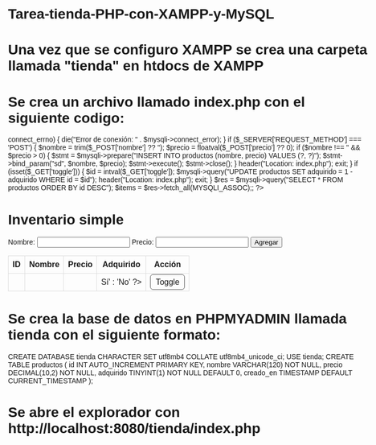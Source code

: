 # Tarea-tienda-PHP-con-XAMPP-y-MySQL

# Una vez que se configuro XAMPP se crea una carpeta llamada "tienda" en htdocs de XAMPP
# Se crea un archivo llamado index.php con el siguiente codigo:
<?php 
$host = "127.0.0.1"; 
$user = "root"; $pass = ""; $db = "tienda"; 
$mysqli = new mysqli($host, $user, $pass, $db); 
if ($mysqli->connect_errno) { die("Error de conexión: " . $mysqli->connect_error); } 
if ($_SERVER['REQUEST_METHOD'] === 'POST') { 
  $nombre = trim($_POST['nombre'] ?? ''); $precio = floatval($_POST['precio'] ?? 0); 
  if ($nombre !== '' && $precio > 0) { 
    $stmt = $mysqli->prepare("INSERT INTO productos (nombre, precio) VALUES (?, ?)"); 
    $stmt->bind_param("sd", $nombre, $precio); $stmt->execute(); $stmt->close(); 
  } 
  header("Location: index.php"); exit; 
} 
if (isset($_GET['toggle'])) { 
  $id = intval($_GET['toggle']); $mysqli->query("UPDATE productos SET adquirido = 1 - adquirido 
WHERE id = $id"); 
  header("Location: index.php"); exit; 
} 
$res = $mysqli->query("SELECT * FROM productos ORDER BY id DESC"); $items = $res->fetch_all(MYSQLI_ASSOC);; ?><!doctype html><html lang="es"><head><meta charset="utf-8"><title>Tienda (mini)</title> 
<meta name="viewport" content="width=device-width, initial-scale=1"> 
<style>body{font-family:Arial; max-width:720px; margin:24px auto;} table{width:100%; border
:collapse;} 
td,th{border:1px solid #ddd; padding:8px;} form{margin:16px 0;} .ok{color:green; font-weight:bold;} 
.btn{padding:6px 10px; text-decoration:none; border:1px solid #555; border-radius:6px;}</style></head> 
 <body> 
   <h1>Inventario simple</h1> 
   <form method="post"> 
   <label>Nombre: <input name="nombre" required></label> 
   <label>Precio: <input name="precio" type="number" step="0.01" required></label> 
   <button>Agregar</button></form> 
   <table><thead><tr><th>ID</th><th>Nombre</th><th>Precio</th> 
     <th>Adquirido</th>                            <th>Acción</th></tr></thead><tbody> 
        <?php foreach($items as $p): ?><tr> 
          <td><?= htmlspecialchars($p['id']) ?></td> 
          <td><?= htmlspecialchars($p['nombre']) ?></td> 
          <td><?= number_format($p['precio'], 2) ?></td> 
          <td><?= $p['adquirido'] ? '<span class="ok">Sí</span>' : 'No' ?></td> 
          <td><a class="btn" href="?toggle=<?= intval($p['id']) ?>">Toggle</a></td> 
    </tr><?php endforeach; ?></tbody></table> 
  </body> 
</html>

 # Se crea la base de datos en PHPMYADMIN llamada tienda con el siguiente formato:
 CREATE DATABASE tienda CHARACTER SET utf8mb4 COLLATE utf8mb4_unicode_ci; 
USE tienda; 
CREATE TABLE productos ( 
   id INT AUTO_INCREMENT PRIMARY KEY, 
   nombre VARCHAR(120) NOT NULL, 
   precio DECIMAL(10,2) NOT NULL, 
   adquirido TINYINT(1) NOT NULL DEFAULT 0, 
   creado_en TIMESTAMP DEFAULT CURRENT_TIMESTAMP 
);

# Se abre el explorador con http://localhost:8080/tienda/index.php